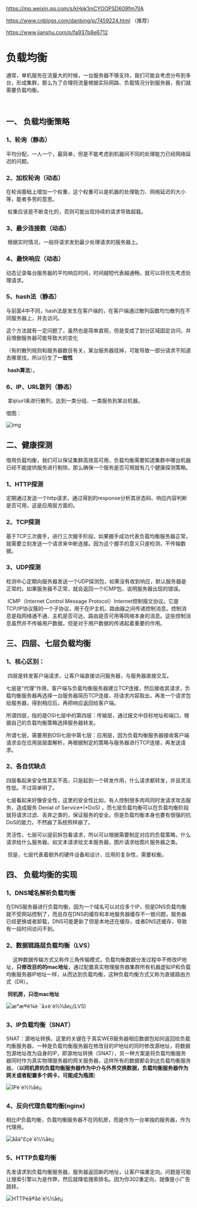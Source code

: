 

https://mp.weixin.qq.com/s/kHpk1mCYOOPSD609fm7lIA

https://www.cnblogs.com/danbing/p/7459224.html （推荐）

https://www.jianshu.com/p/fa937b8e6712

# 负载均衡

​	通常，单机服务在流量大的时候，一台服务器不够支持，我们可能会考虑分布到多台，形成集群，那么为了合理将流量根据实际网路、负载情况分到服务器，我们就需要负载均衡。

​	

## 一、 负载均衡策略

### 1、轮询（静态）

​	平均分配，一人一个，最简单，但是不能考虑到机器间不同的处理能力已经网络延迟的问题。

### 2、加权轮询（动态）

​	在轮询基础上增加一个权重，这个权重可以是机器的处理能力、网络延迟的大小等，能者多劳的意思。

​	权重应该是不断变化的，否则可能出现持续的请求导致超载。

### 3、最少连接数（动态）

​	根据实时情况，一般将请求发到最少处理请求的服务器上。

### 4、最快响应（动态）

​	动态记录每台服务器的平均响应时间，时间越短代表越通畅，就可以将优先考虑处理请求。

### 5、hash法（静态）

​	与前面4中不同，hash法是发生在客户端的，在客户端通过散列函数均匀散列在不同服务器上，并去访问。

​	这个方法就有一定问题了，虽然也是简单直观，但是变成了划分区域固定访问，并且增删服务器可能导致大的变化

​	（有的散列规则和服务器数目有关，某台服务器挂掉，可能导致一部分请求不知道去哪里找，所以衍生了**一致性**

​	**hash算法**）。

### 6、IP、URL散列（静态）

​	拿ip\url来进行散列，达到一类分组、一类服务到某台机器。



借图：

![img](https://mmbiz.qpic.cn/mmbiz_png/MOwlO0INfQq7qNuAv0vwkh4vaL36TLIdBPz5eqbJKibNrHws3wcd4FWVD1QJu1G1FHv6wiacAwqfHnc554e0XeCw/640?wx_fmt=png&tp=webp&wxfrom=5&wx_lazy=1&wx_co=1)





## 二、健康探测

​	借用负载均衡，我们可以保证集群高效高可用，负载均衡需要知道集群中哪台机器已经不能提供服务进行剔除。那么确保一个服务是否可用就有几个健康探测策略。

### 1、HTTP探测

​	定期通过发送一个http请求，通过得到的response分析其状态码、响应内容判断是否可用，这是应用层方面的。

### 2、TCP探测

​	基于TCP三次握手，进行三次握手阶段，如果握手成功代表负载均衡服务器正常，就需要立刻发送一个请求来中断连接。因为这个握手的意义只是检测，不传输数据。	



### 3、UDP探测

​	检测中心定期向服务器发送一个UDP探测包，如果没有收到响应，默认服务器是正常的。如果服务器不正常，就会返回一个ICMP包，说明服务器出现的错误。

​	ICMP（Internet Control Message Protocol）Internet控制报文协议。它是TCP/IP协议簇的一个子协议，用于在IP主机、路由器之间传递控制消息。控制消息是指网络通不通、主机是否可达、路由是否可用等网络本身的消息。这些控制消息虽然并不传输用户数据，但是对于用户数据的传递起着重要的作用。 



## 三、四层、七层负载均衡

### 1、核心区别：

​	四层是转发客户端请求，让客户端直接访问服务器，与服务器直接交互。

​	七层是“代理”作用，客户端与负载均衡服务器建立TCP连接，然后接收其请求，负载均衡服务器再选择一台服务器简历TCP连接，将请求内容取出，再发一个请求包给服务器，得到相应后，再把响应返回给客户端。			

​	所谓四层，指的是OSI七层中的第四层：传输层，通过报文中目标地址和端口，根据自己的负载均衡策略选择服务器转发。

​	所谓七层，需要用到OSI七层中第七层：应用层，因为负载均衡服务器接收客户端请求会在应用层层面解析，再根据制定的策略与服务器进行TCP连接，再发送请求。





### 2、各自优缺点

​	四层看起来安全性其实不高，只是起到一个转发作用，什么请求都转发，并且灵活性低。不过简单明了。	

​	七层看起来好像安全性，这里的安全性比如，有人控制很多肉鸡同时发请求攻击服务，造成服务 Denial of Service*(*DoS) ，而七层负载均衡可以在负载均衡阶段就将请求过滤、丢弃之类的，保证服务的安全。但是负载均衡本身也要有很强的抗DoS的能力，不然崩了系统照样崩了。

​	灵活性，七层可以提前拆包看请求，所以可以根据需要制定对应的负载策略，什么请求给什么服务器。如文本请求给文本服务器，图片请求给图片服务器之类。

​	但是，七层代表着额外的硬件设备和设计、应用的复杂性，需要权衡。



## 四、 负载均衡的实现

### 1、DNS域名解析负载均衡

​	在DNS服务器进行负载均衡，因为一个域名可以对应多个IP，但是DNS负载均衡就不受网站控制了，而且存在DNS的缓存和本地服务器缓存不一致问题，服务器已经更换或者卸载，DNS可能更新了但是本地还在缓存，或者DNS还缓存，导致有一段时间访问不到。



### 2、数据链路层负载均衡（LVS）

　	这种数据传输方式又称作三角传输模式，负载均衡数据分发过程中不修改IP地址，**只修改目的的mac地址**，通过配置真实物理服务器集群所有机器虚拟IP和负载均衡服务器IP地址一样，从而达到负载均衡，这种负载均衡方式又称为直接路由方式（DR）。

​	**同机房，只改mac地址**

![æ°æ®é¾è·¯å±è´è½½åè¡¡(LVS)](https://upload-images.jianshu.io/upload_images/1935978-46ee563e9884a0d8.png?imageMogr2/auto-orient/strip%7CimageView2/2/w/1240)



### 3、IP负载均衡（SNAT）

​	SNAT：源地址转换。这里的关键在于真实WEB服务器相应数据包如何返回给负载均衡服务器，一种是负载均衡服务器在修改目的IP地址的同时修改源地址，将数据包源地址改为自身的IP，即源地址转换（SNAT），另一种方案是将负载均衡服务器同时作为真实物理服务器的网关服务器，这样所有的数据都会到达负载均衡服务器。（**以同机房的负载均衡服务器作为中介与外界交换数据，负载均衡服务器作为网关或者配置多个网卡，可能成为瓶颈**）

![IPè´è½½åè¡¡](https://upload-images.jianshu.io/upload_images/1935978-837df95b32cbcb4f.png?imageMogr2/auto-orient/strip%7CimageView2/2/w/1240)





### 4、反向代理负载均衡(nginx)

​	相比IP负载均衡，负载均衡服务器不在同机房，而是作为一台单独的服务器，作为代理用。

![ååä"£çè´è½½åè¡¡](https://upload-images.jianshu.io/upload_images/1935978-0a9ac869855567c8.png?imageMogr2/auto-orient/strip%7CimageView2/2/w/1240)



### 5、HTTP负载均衡

​	先发请求到负载均衡服务器，服务器返回新的地址，让客户端重定向。问题是可能让搜索引擎以为是作弊，然后就降低搜索排名。因为你302重定向，就像是小广告跳转。

![HTTPéå®åè´è½½åè¡¡](https://upload-images.jianshu.io/upload_images/1935978-001193a4992fdffa.png?imageMogr2/auto-orient/strip%7CimageView2/2/w/1240)